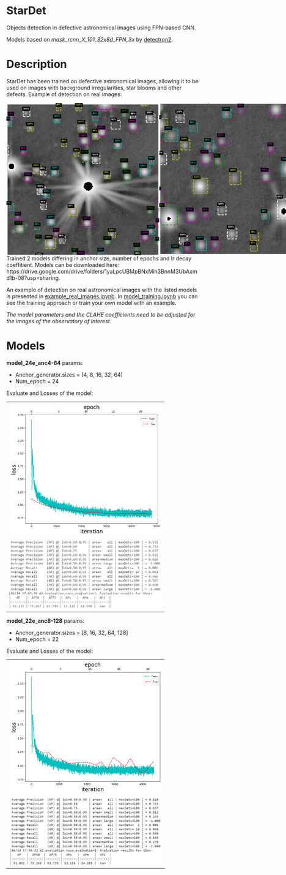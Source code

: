 # StarDet
Objects detection in defective astronomical images using FPN-based CNN.

Models based on *mask_rcnn_X_101_32x8d_FPN_3x*  by [detectron2](https://github.com/facebookresearch/detectron2).

# Description
StarDet has been trained on defective astronomical images, allowing it to be used on images with background irregularities, star blooms and other defects. Example of detection on real images:
<div style="display: flex;">
    <img src="example/ex_det_1.png" width="400" />
    <img src="example/ex_det_2.png" width="400" />
</div>
Trained 2 models differing in anchor size, number of epochs and lr decay coeffitient. Models can be downloaded here:
https://drive.google.com/drive/folders/1yaLpcUBMpBNxMih3BnnM3UbAxmd1b-08?usp=sharing.

An example of detection on real astronomical images with the listed models is presented in [example_real_images.ipynb](example_real_images.ipynb).
In [model_training.ipynb](model_training.ipynb) you can see the training approach or train your own model with an example.

*The model parameters and the CLAHE coefficients need to be adjusted for the images of the observatory of interest.*
# Models
**model_24e_anc4-64** params:
- Anchor_generator.sizes = [4, 8, 16, 32, 64]
- Num_epoch = 24

Evaluate and Losses of the model:
<table>
  <tr>
    <td>
      <img src="metrics/model_loss_anc4-64.png" width="400" />
    </td>
  </tr>
  <tr>
    <td>
      <img src="metrics/model_eval_anc4-64.png" width="400" />
    </td>
  </tr>
</table>

**model_22e_anc8-128** params:
- Anchor_generator.sizes = [8, 16, 32, 64, 128]
- Num_epoch = 22
 
Evaluate and Losses of the model:
<table>
  <tr>
    <td>
      <img src="metrics/model_loss_anc8-128.png" width="400" />
    </td>
  </tr>
  <tr>
    <td>
      <img src="metrics/model_eval_anc8-128.png" width="400" />
    </td>
  </tr>
</table>



